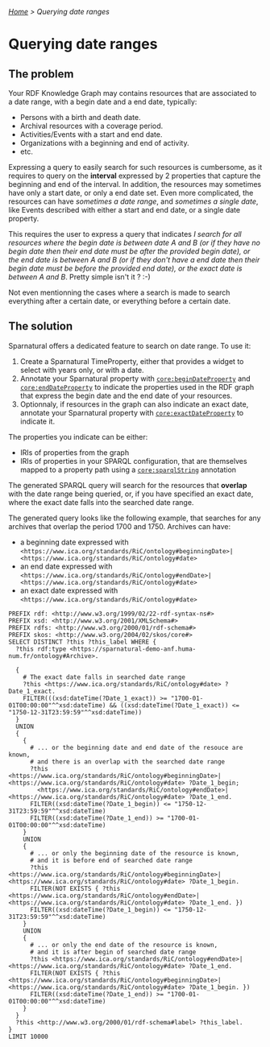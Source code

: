 _[Home](index.html) > Querying date ranges_

# Querying date ranges

## The problem

Your RDF Knowledge Graph may contains resources that are associated to a date range, with a begin date and a end date, typically:

  - Persons with a birth and death date.
  - Archival resources with a coverage period.
  - Activities/Events with a start and end date.
  - Organizations with a beginning and end of activity.
  - etc.

Expressing a query to easily search for such resources is cumbersome, as it requires to query on the **interval** expressed by 2 properties that capture the beginning and end of the interval.
In addition, the resources may sometimes have only a start date, or only a end date set.
Even more complicated, the resources can have _sometimes a date range_, and _sometimes a single date_, like Events described with either a start and end date, or a single date property.

This requires the user to express a query that indicates _I search for all resources where the begin date is between date A and B (or if they have no begin date then their end date must be after the provided begin date), or the end date is between A and B (or if they don't have a end date then their begin date must be before the provided end date), or the exact date is between A and B_. Pretty simple isn't it ? :-)

Not even mentionning the cases where a search is made to search everything after a certain date, or everything before a certain date.

## The solution

Sparnatural offers a dedicated feature to search on date range. To use it:

1. Create a Sparnatural TimeProperty, either that provides a widget to select with years only, or with a date.
2. Annotate your Sparnatural property with [`core:beginDateProperty`](http://data.sparna.fr/ontologies/sparnatural-config-core#beginDateProperty) and [`core:endDateProperty`](http://data.sparna.fr/ontologies/sparnatural-config-core#endDateProperty) to indicate the properties used in the RDF graph that express the begin date and the end date of your resources.
3. Optionnaly, if resources in the graph can also indicate an exact date, annotate your Sparnatural property with [`core:exactDateProperty`](http://data.sparna.fr/ontologies/sparnatural-config-core#exactDateProperty) to indicate it.

The properties you indicate can be either:
  - IRIs of properties from the graph
  - IRIs of properties in your SPARQL configuration, that are themselves mapped to a property path using a [`core:sparqlString`](http://data.sparna.fr/ontologies/sparnatural-config-core#sparqlString) annotation


The generated SPARQL query will search for the resources that **overlap** with the date range being queried, or, if you have specified an exact date, where the exact date falls into the searched date range.

The generated query looks like the following example, that searches for any archives that overlap the period 1700 and 1750. Archives can have:
  - a beginning date expressed with `<https://www.ica.org/standards/RiC/ontology#beginningDate>|<https://www.ica.org/standards/RiC/ontology#date>`
  - an end date expressed with `<https://www.ica.org/standards/RiC/ontology#endDate>|<https://www.ica.org/standards/RiC/ontology#date>`
  - an exact date expressed with `<https://www.ica.org/standards/RiC/ontology#date>`

```sparql
PREFIX rdf: <http://www.w3.org/1999/02/22-rdf-syntax-ns#>
PREFIX xsd: <http://www.w3.org/2001/XMLSchema#>
PREFIX rdfs: <http://www.w3.org/2000/01/rdf-schema#> 
PREFIX skos: <http://www.w3.org/2004/02/skos/core#> 
SELECT DISTINCT ?this ?this_label WHERE {
  ?this rdf:type <https://sparnatural-demo-anf.huma-num.fr/ontology#Archive>.
  
  {
    # The exact date falls in searched date range
    ?this <https://www.ica.org/standards/RiC/ontology#date> ?Date_1_exact.
    FILTER(((xsd:dateTime(?Date_1_exact)) >= "1700-01-01T00:00:00"^^xsd:dateTime) && ((xsd:dateTime(?Date_1_exact)) <= "1750-12-31T23:59:59"^^xsd:dateTime))
  }
  UNION
  {
    {
      # ... or the beginning date and end date of the resouce are known,
      # and there is an overlap with the searched date range
      ?this <https://www.ica.org/standards/RiC/ontology#beginningDate>|<https://www.ica.org/standards/RiC/ontology#date> ?Date_1_begin;
        <https://www.ica.org/standards/RiC/ontology#endDate>|<https://www.ica.org/standards/RiC/ontology#date> ?Date_1_end.
      FILTER((xsd:dateTime(?Date_1_begin)) <= "1750-12-31T23:59:59"^^xsd:dateTime)
      FILTER((xsd:dateTime(?Date_1_end)) >= "1700-01-01T00:00:00"^^xsd:dateTime)
    }
    UNION
    {
      # ... or only the beginning date of the resource is known,
      # and it is before end of searched date range 
      ?this <https://www.ica.org/standards/RiC/ontology#beginningDate>|<https://www.ica.org/standards/RiC/ontology#date> ?Date_1_begin.
      FILTER(NOT EXISTS { ?this <https://www.ica.org/standards/RiC/ontology#endDate>|<https://www.ica.org/standards/RiC/ontology#date> ?Date_1_end. })
      FILTER((xsd:dateTime(?Date_1_begin)) <= "1750-12-31T23:59:59"^^xsd:dateTime)
    }
    UNION
    {
      # ... or only the end date of the resource is known,
      # and it is after begin of searched date range   
      ?this <https://www.ica.org/standards/RiC/ontology#endDate>|<https://www.ica.org/standards/RiC/ontology#date> ?Date_1_end.
      FILTER(NOT EXISTS { ?this <https://www.ica.org/standards/RiC/ontology#beginningDate>|<https://www.ica.org/standards/RiC/ontology#date> ?Date_1_begin. })
      FILTER((xsd:dateTime(?Date_1_end)) >= "1700-01-01T00:00:00"^^xsd:dateTime)
    }
  }
  ?this <http://www.w3.org/2000/01/rdf-schema#label> ?this_label.
}
LIMIT 10000
```
